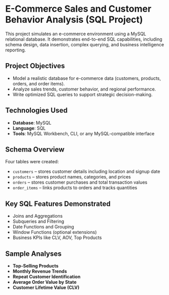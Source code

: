 # E-Commerce Sales and Customer Behavior Analysis (SQL Project)

This project simulates an e-commerce environment using a MySQL relational database. It demonstrates end-to-end SQL capabilities, including schema design, data insertion, complex querying, and business intelligence reporting.

## Project Objectives

- Model a realistic database for e-commerce data (customers, products, orders, and order items).
- Analyze sales trends, customer behavior, and regional performance.
- Write optimized SQL queries to support strategic decision-making.

## Technologies Used

- **Database**: MySQL
- **Language**: SQL
- **Tools**: MySQL Workbench, CLI, or any MySQL-compatible interface

## Schema Overview

Four tables were created:

- `customers` – stores customer details including location and signup date
- `products` – stores product names, categories, and prices
- `orders` – stores customer purchases and total transaction values
- `order_items` – links products to orders and tracks quantities

## Key SQL Features Demonstrated

- Joins and Aggregations
- Subqueries and Filtering
- Date Functions and Grouping
- Window Functions (optional extensions)
- Business KPIs like CLV, AOV, Top Products

## Sample Analyses

- **Top-Selling Products**
- **Monthly Revenue Trends**
- **Repeat Customer Identification**
- **Average Order Value by State**
- **Customer Lifetime Value (CLV)**
